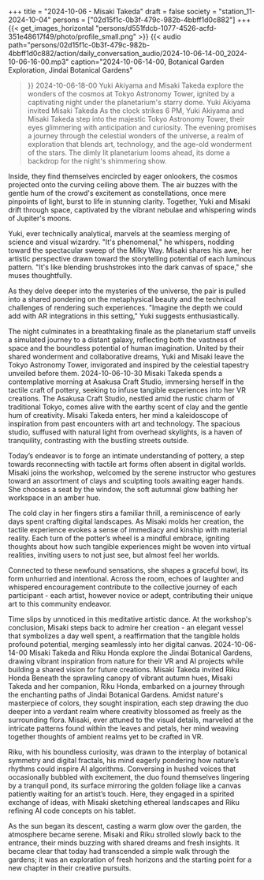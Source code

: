 +++
title = "2024-10-06 - Misaki Takeda"
draft = false
society = "station_11-2024-10-04"
persons = ["02d15f1c-0b3f-479c-982b-4bbff1d0c882"]
+++
{{< get_images_horizontal "persons/d551fdcb-1077-4526-acfd-351e48617f49/photo/profile_small.png" >}}
{{< audio
    path="persons/02d15f1c-0b3f-479c-982b-4bbff1d0c882/action/daily_conversation_audio/2024-10-06-14-00_2024-10-06-16-00.mp3" 
    caption="2024-10-06-14-00, Botanical Garden Exploration, Jindai Botanical Gardens"
>}}
2024-10-06-18-00
Yuki Akiyama and Misaki Takeda explore the wonders of the cosmos at Tokyo Astronomy Tower, ignited by a captivating night under the planetarium's starry dome.
Yuki Akiyama invited Misaki Takeda
As the clock strikes 6 PM, Yuki Akiyama and Misaki Takeda step into the majestic Tokyo Astronomy Tower, their eyes glimmering with anticipation and curiosity. The evening promises a journey through the celestial wonders of the universe, a realm of exploration that blends art, technology, and the age-old wonderment of the stars. The dimly lit planetarium looms ahead, its dome a backdrop for the night's shimmering show.

Inside, they find themselves encircled by eager onlookers, the cosmos projected onto the curving ceiling above them. The air buzzes with the gentle hum of the crowd's excitement as constellations, once mere pinpoints of light, burst to life in stunning clarity. Together, Yuki and Misaki drift through space, captivated by the vibrant nebulae and whispering winds of Jupiter's moons.

Yuki, ever technically analytical, marvels at the seamless merging of science and visual wizardry. "It's phenomenal," he whispers, nodding toward the spectacular sweep of the Milky Way. Misaki shares his awe, her artistic perspective drawn toward the storytelling potential of each luminous pattern. "It's like blending brushstrokes into the dark canvas of space," she muses thoughtfully.

As they delve deeper into the mysteries of the universe, the pair is pulled into a shared pondering on the metaphysical beauty and the technical challenges of rendering such experiences. "Imagine the depth we could add with AR integrations in this setting," Yuki suggests enthusiastically.

The night culminates in a breathtaking finale as the planetarium staff unveils a simulated journey to a distant galaxy, reflecting both the vastness of space and the boundless potential of human imagination. United by their shared wonderment and collaborative dreams, Yuki and Misaki leave the Tokyo Astronomy Tower, invigorated and inspired by the celestial tapestry unveiled before them.
2024-10-06-10-30
Misaki Takeda spends a contemplative morning at Asakusa Craft Studio, immersing herself in the tactile craft of pottery, seeking to infuse tangible experiences into her VR creations.
The Asakusa Craft Studio, nestled amid the rustic charm of traditional Tokyo, comes alive with the earthy scent of clay and the gentle hum of creativity. Misaki Takeda enters, her mind a kaleidoscope of inspiration from past encounters with art and technology. The spacious studio, suffused with natural light from overhead skylights, is a haven of tranquility, contrasting with the bustling streets outside. 

Today’s endeavor is to forge an intimate understanding of pottery, a step towards reconnecting with tactile art forms often absent in digital worlds. Misaki joins the workshop, welcomed by the serene instructor who gestures toward an assortment of clays and sculpting tools awaiting eager hands. She chooses a seat by the window, the soft autumnal glow bathing her workspace in an amber hue.

The cold clay in her fingers stirs a familiar thrill, a reminiscence of early days spent crafting digital landscapes. As Misaki molds her creation, the tactile experience evokes a sense of immediacy and kinship with material reality. Each turn of the potter’s wheel is a mindful embrace, igniting thoughts about how such tangible experiences might be woven into virtual realities, inviting users to not just see, but almost feel her worlds.

Connected to these newfound sensations, she shapes a graceful bowl, its form unhurried and intentional. Across the room, echoes of laughter and whispered encouragement contribute to the collective journey of each participant - each artist, however novice or adept, contributing their unique art to this community endeavor.

Time slips by unnoticed in this meditative artistic dance. At the workshop's conclusion, Misaki steps back to admire her creation - an elegant vessel that symbolizes a day well spent, a reaffirmation that the tangible holds profound potential, merging seamlessly into her digital canvas.
2024-10-06-14-00
Misaki Takeda and Riku Honda explore the Jindai Botanical Gardens, drawing vibrant inspiration from nature for their VR and AI projects while building a shared vision for future creations.
Misaki Takeda invited Riku Honda
Beneath the sprawling canopy of vibrant autumn hues, Misaki Takeda and her companion, Riku Honda, embarked on a journey through the enchanting paths of Jindai Botanical Gardens. Amidst nature's masterpiece of colors, they sought inspiration, each step drawing the duo deeper into a verdant realm where creativity blossomed as freely as the surrounding flora. Misaki, ever attuned to the visual details, marveled at the intricate patterns found within the leaves and petals, her mind weaving together thoughts of ambient realms yet to be crafted in VR.

Riku, with his boundless curiosity, was drawn to the interplay of botanical symmetry and digital fractals, his mind eagerly pondering how nature’s rhythms could inspire AI algorithms. Conversing in hushed voices that occasionally bubbled with excitement, the duo found themselves lingering by a tranquil pond, its surface mirroring the golden foliage like a canvas patiently waiting for an artist’s touch. Here, they engaged in a spirited exchange of ideas, with Misaki sketching ethereal landscapes and Riku refining AI code concepts on his tablet.

As the sun began its descent, casting a warm glow over the garden, the atmosphere became serene. Misaki and Riku strolled slowly back to the entrance, their minds buzzing with shared dreams and fresh insights. It became clear that today had transcended a simple walk through the gardens; it was an exploration of fresh horizons and the starting point for a new chapter in their creative pursuits.
